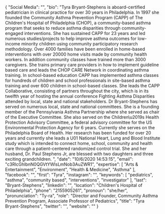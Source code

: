 {
  "Social Media": "",
  "bio": "Tyra Bryant-Stephens is aboard-certified pediatrician in clinical practice for over 30 years in Philadelphia. In 1997 she founded the Community Asthma Prevention Program (CAPP) of The Children's Hospital of Philadelphia (CHOP), a community-based asthma program that seeks to reduce asthma disparities through community-engaged interventions. She has sustained CAPP for 23 years and led numerous studies/projects to help improve asthma outcomes for low-income minority children using community participatory research methodology. Over 4000 families have been enrolled in home-based interventions with over 20000 home visits made by community health workers. In addition community classes have trained more than 3000 caregivers. She trains primary care providers in how to implement guideline based care and leads the CHOP CARE Network in coordinating asthma training. In school-based education CAPP has implemented asthma classes for hundreds of children and school professionals in site-based asthma training and over 600 children in school-based classes.  She leads the CAPP Collaborative, consisting of partners throughout the city,  which is in its twelfth  year of hosting the annual conference Fighting Asthma Disparities attended by local, state and national stakeholders. Dr Bryant-Stephens has served on numerous local, state and national committees. She is a founding member of the Pennsylvania Asthma Partnership where she served as chair of the Executive Committee. She also served on the Children\u2019s Health Protection Advisory Committee, a federal advisory committee for the US Environmental Protection Agency for 6 years.   Currently she serves on the Philadelphia Board of Health. Her research has been funded for over 20 years and currently she leads a U01 National Heart, Lung and Blood Institute study which is intended to connect home, school, community and health care through a patient-centered randomized control trial. She and her husband, Dr. Paul Stephens Jr, are blessed with two daughters and three exciting grandchildren. ",
  "date": "10/6/2020 14:53:15",
  "email": "c3RlcGhlbnN0QGVtYWlsLmNob3AuZWR1",
  "expertise": [
    "Arts & Entertainment",
    "Environment",
    "Health & Medicine",
    "Asthma"
  ],
  "facebook": "",
  "first": "Tyra",
  "instagram": "",
  "keywords": [
    "pediatrics",
    "asthma",
    "community based",
    "interventions",
    "investigator"
  ],
  "last": "Bryant-Stephens",
  "linkedin": "",
  "location": "Children's Hospital of Philadelphia",
  "phone": "2155905261",
  "pronoun": "she/her",
  "pronunciation": "Ty-ra",
  "role": "Director and Founder, Community Asthma Prevention Program, Associate Professor of Pediatrics",
  "title": "Tyra Bryant-Stephens",
  "twitter": "",
  "website": ""
}